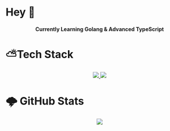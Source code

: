 # Hey 👋

<h4 align="center"> Currently Learning Golang & Advanced TypeScript </h4>

# ⛅Tech Stack

<p align="center">
  <a href="https://skillicons.dev">
    <img src="https://skillicons.dev/icons?i=ts,git,css,html,md,golang"/>     
    <img src="https://skillicons.dev/icons?i=vscode,azure,aws,docker,figma,firebase,jest"/>
  </a>
</p>

# 🌩 GitHub Stats

<p align="center">
  <a href="langstats">
    <img src="https://github-readme-stats.vercel.app/api/top-langs/?username=DanDitomaso&theme=onedark&hide_border=true&include_all_commits=false&count_private=false&layout=compact"/>     
  </a>
</p>

<!--
**danditomaso/danditomaso** is a ✨ _special_ ✨ repository because its `README.md` (this file) appears on your GitHub profile.

Here are some ideas to get you started:

- 🔭 I’m currently working on ...
- 🌱 I’m currently learning ...
- 👯 I’m looking to collaborate on ...
- 🤔 I’m looking for help with ...
- 💬 Ask me about ...
- 📫 How to reach me: ...
- 😄 Pronouns: ...
- ⚡ Fun fact: ...
-->
